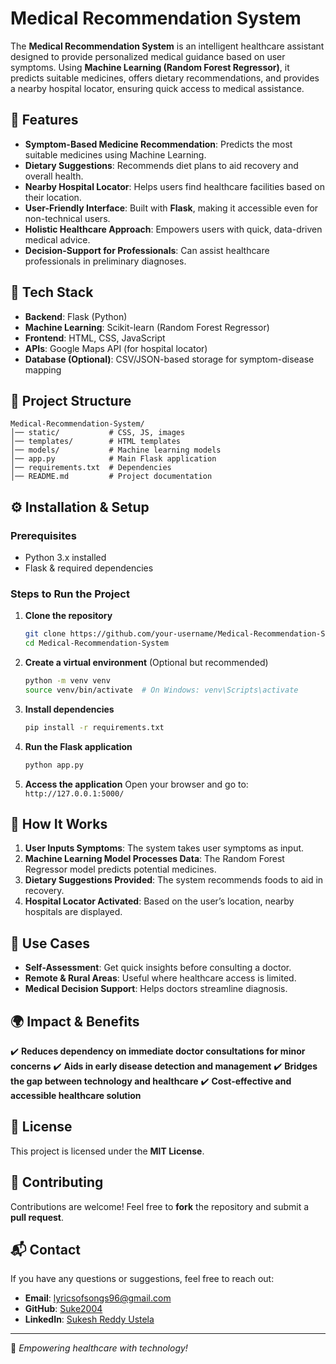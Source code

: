 # Medical Recommendation System

The **Medical Recommendation System** is an intelligent healthcare assistant designed to provide personalized medical guidance based on user symptoms. Using **Machine Learning (Random Forest Regressor)**, it predicts suitable medicines, offers dietary recommendations, and provides a nearby hospital locator, ensuring quick access to medical assistance.

## 🏥 Features

- **Symptom-Based Medicine Recommendation**: Predicts the most suitable medicines using Machine Learning.
- **Dietary Suggestions**: Recommends diet plans to aid recovery and overall health.
- **Nearby Hospital Locator**: Helps users find healthcare facilities based on their location.
- **User-Friendly Interface**: Built with **Flask**, making it accessible even for non-technical users.
- **Holistic Healthcare Approach**: Empowers users with quick, data-driven medical advice.
- **Decision-Support for Professionals**: Can assist healthcare professionals in preliminary diagnoses.

## 🚀 Tech Stack

- **Backend**: Flask (Python)
- **Machine Learning**: Scikit-learn (Random Forest Regressor)
- **Frontend**: HTML, CSS, JavaScript
- **APIs**: Google Maps API (for hospital locator)
- **Database (Optional)**: CSV/JSON-based storage for symptom-disease mapping

## 📂 Project Structure

```
Medical-Recommendation-System/
│── static/           # CSS, JS, images
│── templates/        # HTML templates
│── models/           # Machine learning models
│── app.py            # Main Flask application
│── requirements.txt  # Dependencies
│── README.md         # Project documentation
```

## ⚙️ Installation & Setup

### Prerequisites
- Python 3.x installed
- Flask & required dependencies

### Steps to Run the Project

1. **Clone the repository**
   ```bash
   git clone https://github.com/your-username/Medical-Recommendation-System.git
   cd Medical-Recommendation-System
   ```

2. **Create a virtual environment** (Optional but recommended)
   ```bash
   python -m venv venv
   source venv/bin/activate  # On Windows: venv\Scripts\activate
   ```

3. **Install dependencies**
   ```bash
   pip install -r requirements.txt
   ```

4. **Run the Flask application**
   ```bash
   python app.py
   ```

5. **Access the application**
   Open your browser and go to: `http://127.0.0.1:5000/`

## 🧠 How It Works

1. **User Inputs Symptoms**: The system takes user symptoms as input.
2. **Machine Learning Model Processes Data**: The Random Forest Regressor model predicts potential medicines.
3. **Dietary Suggestions Provided**: The system recommends foods to aid in recovery.
4. **Hospital Locator Activated**: Based on the user’s location, nearby hospitals are displayed.

## 🎯 Use Cases

- **Self-Assessment**: Get quick insights before consulting a doctor.
- **Remote & Rural Areas**: Useful where healthcare access is limited.
- **Medical Decision Support**: Helps doctors streamline diagnosis.

## 🌍 Impact & Benefits

✔️ **Reduces dependency on immediate doctor consultations for minor concerns**
✔️ **Aids in early disease detection and management**
✔️ **Bridges the gap between technology and healthcare**
✔️ **Cost-effective and accessible healthcare solution**

## 📜 License

This project is licensed under the **MIT License**.

## 🤝 Contributing

Contributions are welcome! Feel free to **fork** the repository and submit a **pull request**.

## 📬 Contact

If you have any questions or suggestions, feel free to reach out:
- **Email**: lyricsofsongs96@gmail.com
- **GitHub**: [Suke2004](https://github.com/Suke2004)
- **LinkedIn**: [Sukesh Reddy Ustela](https://linkedin.com/in/sukesh-reddy-ustela)

---
🚀 *Empowering healthcare with technology!*

